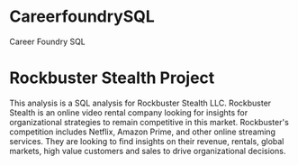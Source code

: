 # CareerfoundrySQL
Career Foundry SQL
# Rockbuster Stealth Project
This analysis is a SQL analysis for Rockbuster Stealth LLC. Rockbuster Stealth is an online video rental company looking for insights for organizational strategies to remain competitive in this market. Rockbuster's competition includes Netflix, Amazon Prime, and other online streaming services.  They are looking to find insights on their revenue, rentals, global markets, high value customers and sales to drive organizational decisions.
